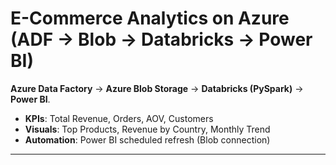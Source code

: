 # E-Commerce Analytics on Azure (ADF → Blob → Databricks → Power BI)

**Azure Data Factory** → **Azure Blob Storage** → **Databricks (PySpark)** → **Power BI**.

- **KPIs**: Total Revenue, Orders, AOV, Customers  
- **Visuals**: Top Products, Revenue by Country, Monthly Trend  
- **Automation**: Power BI scheduled refresh (Blob connection)

---


